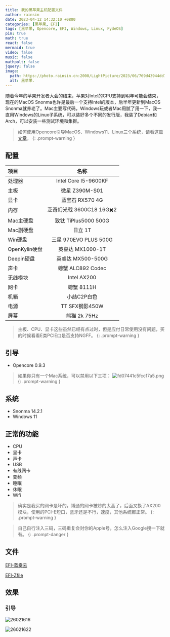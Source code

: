 ```yaml
---
title: 我的黑苹果主机配置文件
author: rainsin
date: 2023-04-12 14:32:10 +0800
categories: [黑苹果, EFI]
tags: [黑苹果, Opencore, EFI, Windows, Linux, FydeOS]
pin: true
math: true
react: false
mermaid: true
video: false
music: false
mathpolt: false
jquery: false
image:
  path: https://photo.rainsin.cn:2000/LightPicture/2023/06/769d43944dd722fc.png
  alt: 黑苹果.
---
```


随着今年的苹果开发者大会的结束，苹果对Intel的CPU支持到明年可能会结束，现在的MacOS Snonma也许是最后一个支持Intel的版本，后半年更新到MacOS Snonma就养老了。Mac主要写代码，Windows玩或者Mac用腻了用一下，我一直用Windows的Linux子系统，可以装好多个不同的发行版，我装了Debian和Arch，可以安装一些测试环境和集群。

> 如何使用Opencore引导MacOS、Windows11、Linux三个系统，请看这篇[文章](https://blog.rainsin.cn/posts/more-system-opencore/)。
{: .prompt-warning }

## 配置

| 项目   | 名称        |
|:----------|:--------------------:|
| 处理器 | Intel Core I5-9600KF |
| 主板   | 微星 Z390M-S01 |
| 显卡 | 蓝宝石 RX570 4G |
| 内存 | 芝奇幻光戟 3600C18 16G✖️2 |
| Mac主硬盘 | 致钛 TiPlus5000 500G |
| Mac副硬盘 | 日立 1T |
| Win硬盘 | 三星 970EVO PLUS 500G |
| OpenKylin硬盘 | 英睿达 MX1000-1T |
| Deepin硬盘 | 英睿达 MX500-500G |
| 声卡 | 螃蟹 ALC892 Codec |
| 无线模块 | Intel AX200 |
| 网卡 | 螃蟹 8111H |
| 机箱 | 小喆C2P白色 |
| 电源 | TT SFX钢影450W |
| 屏幕 | 熊猫 2k 75Hz |

> 主板、CPU、显卡这些虽然已经有点过时，但是应付日常使用没有问题，买的时候看看E类PCIE口是否支持NGFF。
{: .prompt-warning }

## 引导
- Opencore 0.9.3

> 如果你只有一个Mac系统，可以禁用以下三项：
![fd07441c5fcc17a5.png](https://photo.rainsin.cn:2000/LightPicture/2023/07/fd07441c5fcc17a5.png)
{: .prompt-warning }

## 系统

- Snonma 14.2.1
- Windows 11

## 正常的功能

- CPU
- 显卡
- 声卡
- USB
- 有线网卡
- 变频
- 睡眠
- 休眠
- Wifi

> 确实是我买的网卡是坏的，博通的网卡被炒的太高了，后面又换了AX200模块，使用的PCI-E短口，蓝牙还是不行，速度，其他系统都正常。
{: .prompt-warning }

> 自己自行注入三码，三码重复会封你的Apple号，怎么注入Google搜一下就有。
{: .prompt-danger }

## 文件

[EFI-蓝奏云](https://2000python.lanzoum.com/iA7Z011mpjba)

[EFI-Zfile](https://pan.rainsin.cn:2000/s/tel67c)

## 效果
### 引导

![26021616](https://photo.rainsin.cn:2000/LightPicture/2023/07/e4ff45bf0086f1ab.png)

![26021622](https://photo.rainsin.cn:2000/LightPicture/2023/07/58ab4a731c3fb6b8.png)



  

​		
